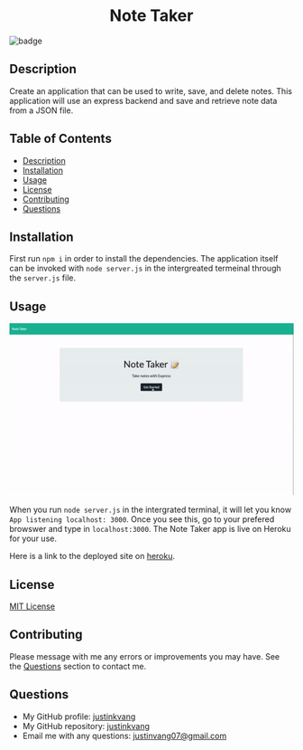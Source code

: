 
  <h1 align="center">Note Taker</h1>
  
  ![badge](https://img.shields.io/badge/license-MIT-blue)<br />

  ## Description
  Create an application that can be used to write, save, and delete notes. This application will use an express backend and save and retrieve note data from a JSON file.

  ## Table of Contents
  - [Description](#description)
  - [Installation](#installation)
  - [Usage](#usage)
  - [License](#license)
  - [Contributing](#contributing)
  - [Questions](#questions)

  ## Installation
  First run `npm i` in order to install the dependencies. The application itself can be invoked with `node server.js` in the intergreated termeinal through the `server.js` file.

  ## Usage
  ![Gif demo note-taker](./demo.gif)
  
  When you run `node server.js` in the intergrated terminal, it will let you know `App listening localhost: 3000`. Once you see this, go to your prefered browswer and type in `localhost:3000`. The Note Taker app is live on Heroku for your use.   

  Here is a link to the deployed site on [heroku](https://arcane-reaches-69511.herokuapp.com/).

  ## License
  [MIT License](https://choosealicense.com/licenses/mit/)

  ## Contributing
  Please message with me any errors or improvements you may have. See the [Questions](#questions) section to contact me.

  ## Questions
  - My GitHub profile: [justinkvang](http://github.com/justinkvang)
  - My GitHub repository: [justinkvang](http://github.com/justinkvang?tab=repositories)
  - Email me with any questions: justinvang07@gmail.com